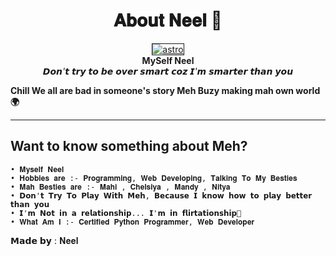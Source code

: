 <p align="center"><h1 align="center"><b>𝐀𝐛𝐨𝐮𝐭 𝐍𝐞𝐞𝐥 💝</b></h1></p> 
<p align="center">
   <a href="https://www.instagram.com/neel.19450/">
      <img src="https://te.legra.ph/file/355e5d96c1e46a7af3244.jpg" border="1px" alt="astro">
      </a>
      <br>
   <b>MySelf Neel</b><br>
   <i>𝘿𝙤𝙣'𝙩 𝙩𝙧𝙮 𝙩𝙤 𝙗𝙚 𝙤𝙫𝙚𝙧 𝙨𝙢𝙖𝙧𝙩 𝙘𝙤𝙯 𝙄'𝙢 𝙨𝙢𝙖𝙧𝙩𝙚𝙧 𝙩𝙝𝙖𝙣 𝙮𝙤𝙪</i>
</p>

<b> Chill We all are bad in someone's story Meh Buzy making mah own world🌍</b>
<br> 

<hr>


## Want to know something about Meh?
```
• 𝐌𝐲𝐬𝐞𝐥𝐟 𝐍𝐞𝐞𝐥     
• 𝐇𝐨𝐛𝐛𝐢𝐞𝐬 𝐚𝐫𝐞 :- 𝐏𝐫𝐨𝐠𝐫𝐚𝐦𝐦𝐢𝐧𝐠, 𝐖𝐞𝐛 𝐃𝐞𝐯𝐞𝐥𝐨𝐩𝐢𝐧𝐠, 𝐓𝐚𝐥𝐤𝐢𝐧𝐠 𝐓𝐨 𝐌𝐲 𝐁𝐞𝐬𝐭𝐢𝐞𝐬
• 𝐌𝐚𝐡 𝐁𝐞𝐬𝐭𝐢𝐞𝐬 𝐚𝐫𝐞 :- 𝐌𝐚𝐡𝐢 , 𝐂𝐡𝐞𝐥𝐬𝐢𝐲𝐚 , 𝐌𝐚𝐧𝐝𝐲 , 𝐍𝐢𝐭𝐲𝐚
• 𝗗𝗼𝗻'𝘁 𝗧𝗿𝘆 𝗧𝗼 𝗣𝗹𝗮𝘆 𝗪𝗶𝘁𝗵 𝗠𝗲𝗵, 𝗕𝗲𝗰𝗮𝘂𝘀𝗲 𝗜 𝗸𝗻𝗼𝘄 𝗵𝗼𝘄 𝘁𝗼 𝗽𝗹𝗮𝘆 𝗯𝗲𝘁𝘁𝗲𝗿 𝘁𝗵𝗮𝗻 𝘆𝗼𝘂
• 𝗜'𝗺 𝗡𝗼𝘁 𝗶𝗻 𝗮 𝗿𝗲𝗹𝗮𝘁𝗶𝗼𝗻𝘀𝗵𝗶𝗽... 𝗜'𝗺 𝗶𝗻 𝗳𝗹𝗶𝗿𝘁𝗮𝘁𝗶𝗼𝗻𝘀𝗵𝗶𝗽🤩
• 𝐖𝐡𝐚𝐭 𝐀𝐦 𝐈 :- 𝐂𝐞𝐫𝐭𝐢𝐟𝐢𝐞𝐝 𝐏𝐲𝐭𝐡𝐨𝐧 𝐏𝐫𝐨𝐠𝐫𝐚𝐦𝐦𝐞𝐫, 𝐖𝐞𝐛 𝐃𝐞𝐯𝐞𝐥𝐨𝐩𝐞𝐫

```

𝗠𝗮𝗱𝗲 𝗯𝘆 : 𝐍𝐞𝐞𝐥
